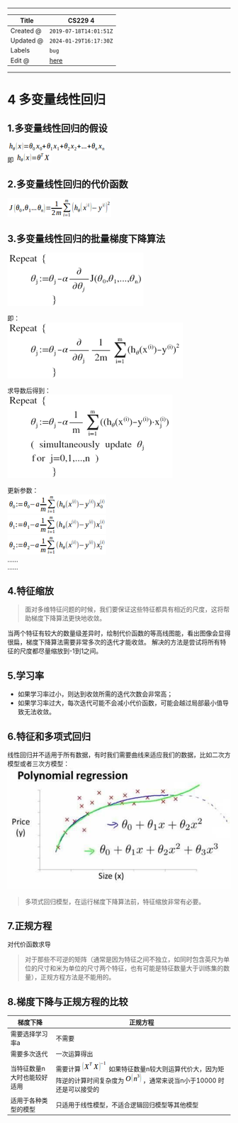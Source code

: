 -----

| Title     | CS229 4                                           |
| --------- | ------------------------------------------------- |
| Created @ | `2019-07-18T14:01:51Z`                            |
| Updated @ | `2024-01-29T16:17:30Z`                            |
| Labels    | `bug`                                             |
| Edit @    | [here](https://github.com/junxnone/csc/issues/15) |

-----

# 4 多变量线性回归

## 1.多变量线性回归的假设

![image](media/843ce82f672d56bc8d84ea3141d881bf1195e254.png)  
即 ![image](media/eca894bac421e0fac77f828a900be18d9c147d13.png)

## 2.多变量线性回归的代价函数

![image](media/c6251c130a6dd04ff46d552161fdea6bee2c7aa1.png)

## 3.多变量线性回归的批量梯度下降算法

![image](media/d71ccdeb22c67919bab838f429dba0f408889c48.png)

即：  
![image](media/d1105a3acb7699ca88cfd0b817259fcff7e05450.png)

求导数后得到：  
![image](media/4fe1479b13c90c3a5eb9a63de7bfb35a2af4bf63.png)

更新参数：  
![image](media/22046dce1286828411b1ecc4dfe7fab2d0cd43ad.png)  
![image](media/4a05dd2ebccf13b63342cf9f780d84fb74febcf2.png)  
![image](media/323950a7561c343779565d9d007ebb390bb81d69.png)  
……  
……

## 4.特征缩放

> 面对多维特征问题的时候，我们要保证这些特征都具有相近的尺度，这将帮助梯度下降算法更快地收敛。

当两个特征有较大的数量级差异时，绘制代价函数的等高线图能，看出图像会显得很扁，梯度下降算法需要非常多次的迭代才能收敛。
解决的方法是尝试将所有特征的尺度都尽量缩放到-1到1之间。

## 5.学习率

  - 如果学习率过小，则达到收敛所需的迭代次数会非常高；
  - 如果学习率过大，每次迭代可能不会减小代价函数，可能会越过局部最小值导致无法收敛。

## 6.特征和多项式回归

线性回归并不适用于所有数据，有时我们需要曲线来适应我们的数据，比如二次方模型或者三次方模型：  
![image](media/7fdd25e687538db24a9200c5f1ca9c2d25e9d10d.png)

> 多项式回归模型，在运行梯度下降算法前，特征缩放非常有必要。

## 7.正规方程

对代价函数求导

> 对于那些不可逆的矩阵（通常是因为特征之间不独立，如同时包含英尺为单位的尺寸和米为单位的尺寸两个特征，也有可能是特征数量大于训练集的数量），正规方程方法是不能用的。

## 8.梯度下降与正规方程的比较

| 梯度下降           | 正规方程                                                                                                                                                                               |
| -------------- | ---------------------------------------------------------------------------------------------------------------------------------------------------------------------------------- |
| 需要选择学习率a       | 不需要                                                                                                                                                                                |
| 需要多次迭代         | 一次运算得出                                                                                                                                                                             |
| 当特征数量n大时也能较好适用 | 需要计算![image](media/bf8451bd83d96b51dc5abd9996c5d5656d402fb2.png) 如果特征数量n较大则运算代价大，因为矩阵逆的计算时间复杂度为![image](media/10b952b4ed83b24f91926da0724312ec05969887.png)，通常来说当n小于10000 时还是可以接受的 |
| 适用于各种类型的模型     | 只适用于线性模型，不适合逻辑回归模型等其他模型                                                                                                                                                            |
